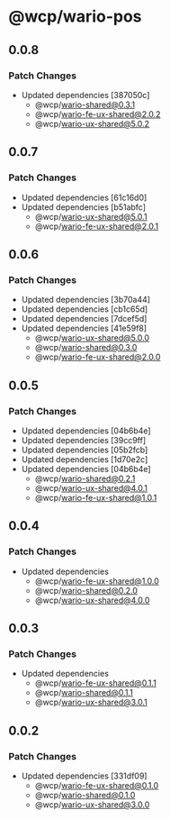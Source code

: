 # @wcp/wario-pos

## 0.0.8

### Patch Changes

- Updated dependencies [387050c]
  - @wcp/wario-shared@0.3.1
  - @wcp/wario-fe-ux-shared@2.0.2
  - @wcp/wario-ux-shared@5.0.2

## 0.0.7

### Patch Changes

- Updated dependencies [61c16d0]
- Updated dependencies [b51abfc]
  - @wcp/wario-ux-shared@5.0.1
  - @wcp/wario-fe-ux-shared@2.0.1

## 0.0.6

### Patch Changes

- Updated dependencies [3b70a44]
- Updated dependencies [cb1c65d]
- Updated dependencies [7dcef5d]
- Updated dependencies [41e59f8]
  - @wcp/wario-ux-shared@5.0.0
  - @wcp/wario-shared@0.3.0
  - @wcp/wario-fe-ux-shared@2.0.0

## 0.0.5

### Patch Changes

- Updated dependencies [04b6b4e]
- Updated dependencies [39cc9ff]
- Updated dependencies [05b2fcb]
- Updated dependencies [1d70e2c]
- Updated dependencies [04b6b4e]
  - @wcp/wario-shared@0.2.1
  - @wcp/wario-ux-shared@4.0.1
  - @wcp/wario-fe-ux-shared@1.0.1

## 0.0.4

### Patch Changes

- Updated dependencies
  - @wcp/wario-fe-ux-shared@1.0.0
  - @wcp/wario-shared@0.2.0
  - @wcp/wario-ux-shared@4.0.0

## 0.0.3

### Patch Changes

- Updated dependencies
  - @wcp/wario-fe-ux-shared@0.1.1
  - @wcp/wario-shared@0.1.1
  - @wcp/wario-ux-shared@3.0.1

## 0.0.2

### Patch Changes

- Updated dependencies [331df09]
  - @wcp/wario-fe-ux-shared@0.1.0
  - @wcp/wario-shared@0.1.0
  - @wcp/wario-ux-shared@3.0.0
